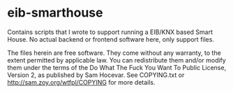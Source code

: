 eib-smarthouse
=========

Contains scripts that I wrote to support running a EIB/KNX based Smart House.
No actual backend or frontend software here, only support files.

The files herein are free software. They come without any warranty, to
the extent permitted by applicable law. You can redistribute them
and/or modify them under the terms of the Do What The Fuck You Want
To Public License, Version 2, as published by Sam Hocevar. See
COPYING.txt or http://sam.zoy.org/wtfpl/COPYING for more details.
